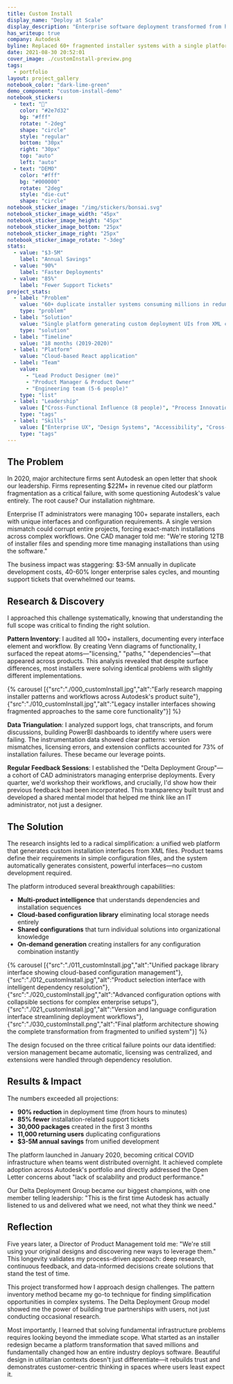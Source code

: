 ```yaml
---
title: Custom Install
display_name: "Deploy at Scale"
display_description: "Enterprise software deployment transformed from hours to minutes"
has_writeup: true
company: Autodesk
byline: Replaced 60+ fragmented installer systems with a single platform that generates custom UIs from XML—saving Autodesk millions in duplicate development work
date: 2021-08-30 20:52:01
cover_image: ./customInstall-preview.png
tags:
  - portfolio
layout: project_gallery
notebook_color: "dark-lime-green"
demo_component: "custom-install-demo"
notebook_stickers:
  - text: "🌲"
    color: "#2e7d32"
    bg: "#fff"
    rotate: "-2deg"
    shape: "circle"
    style: "regular"
    bottom: "30px"
    right: "30px"
    top: "auto"
    left: "auto"
  - text: "DEMO"
    color: "#fff"
    bg: "#000000"
    rotate: "2deg"
    style: "die-cut"
    shape: "circle"
notebook_sticker_image: "/img/stickers/bonsai.svg"
notebook_sticker_image_width: "45px"
notebook_sticker_image_height: "45px"
notebook_sticker_image_bottom: "25px"
notebook_sticker_image_right: "25px"
notebook_sticker_image_rotate: "-3deg"
stats:
  - value: "$3-5M"
    label: "Annual Savings"
  - value: "90%"
    label: "Faster Deployments"
  - value: "85%"
    label: "Fewer Support Tickets"
project_stats:
  - label: "Problem"
    value: "60+ duplicate installer systems consuming millions in redundant development"
    type: "problem"
  - label: "Solution"
    value: "Single platform generating custom deployment UIs from XML configuration"
    type: "solution"
  - label: "Timeline"
    value: "18 months (2019-2020)"
  - label: "Platform"
    value: "Cloud-based React application"
  - label: "Team"
    value: 
      - "Lead Product Designer (me)"
      - "Product Manager & Product Owner"
      - "Engineering team (5-6 people)"
    type: "list"
  - label: "Leadership"
    value: ["Cross-Functional Influence (8 people)", "Process Innovation: Research Partnership Program", "Strategic Impact: Platform Transformation", "Stakeholder Education: Delta Deployment Group", "Change Management: Enterprise Adoption"]
    type: "tags"
  - label: "Skills"
    value: ["Enterprise UX", "Design Systems", "Accessibility", "Cross-platform Design", "Service Design", "React"]
    type: "tags"
---
```



## The Problem

In 2020, major architecture firms sent Autodesk an open letter that shook our leadership. Firms representing $22M+ in revenue cited our platform fragmentation as a critical failure, with some questioning Autodesk's value entirely. The root cause? Our installation nightmare.

Enterprise IT administrators were managing 100+ separate installers, each with unique interfaces and configuration requirements. A single version mismatch could corrupt entire projects, forcing exact-match installations across complex workflows. One CAD manager told me: "We're storing 12TB of installer files and spending more time managing installations than using the software."

The business impact was staggering: $3-5M annually in duplicate development costs, 40-60% longer enterprise sales cycles, and mounting support tickets that overwhelmed our teams.

## Research & Discovery

I approached this challenge systematically, knowing that understanding the full scope was critical to finding the right solution.

**Pattern Inventory**: I audited all 100+ installers, documenting every interface element and workflow. By creating Venn diagrams of functionality, I surfaced the repeat atoms—"licensing," "paths," "dependencies"—that appeared across products. This analysis revealed that despite surface differences, most installers were solving identical problems with slightly different implementations.

{% carousel [{"src":"./000_customInstall.jpg","alt":"Early research mapping installer patterns and workflows across Autodesk's product suite"},{"src":"./010_customInstall.jpg","alt":"Legacy installer interfaces showing fragmented approaches to the same core functionality"}] %}

**Data Triangulation**: I analyzed support logs, chat transcripts, and forum discussions, building PowerBI dashboards to identify where users were failing. The instrumentation data showed clear patterns: version mismatches, licensing errors, and extension conflicts accounted for 73% of installation failures. These became our leverage points.

**Regular Feedback Sessions**: I established the "Delta Deployment Group"—a cohort of CAD administrators managing enterprise deployments. Every quarter, we'd workshop their workflows, and crucially, I'd show how their previous feedback had been incorporated. This transparency built trust and developed a shared mental model that helped me think like an IT administrator, not just a designer.

## The Solution

The research insights led to a radical simplification: a unified web platform that generates custom installation interfaces from XML files. Product teams define their requirements in simple configuration files, and the system automatically generates consistent, powerful interfaces—no custom development required.

The platform introduced several breakthrough capabilities:

- **Multi-product intelligence** that understands dependencies and installation sequences
- **Cloud-based configuration library** eliminating local storage needs entirely
- **Shared configurations** that turn individual solutions into organizational knowledge
- **On-demand generation** creating installers for any configuration combination instantly

{% carousel [{"src":"./011_customInstall.jpg","alt":"Unified package library interface showing cloud-based configuration management"},{"src":"./012_customInstall.jpg","alt":"Product selection interface with intelligent dependency resolution"},{"src":"./020_customInstall.jpg","alt":"Advanced configuration options with collapsible sections for complex enterprise setups"},{"src":"./021_customInstall.jpg","alt":"Version and language configuration interface streamlining deployment workflows"},{"src":"./030_customInstall.png","alt":"Final platform architecture showing the complete transformation from fragmented to unified system"}] %}

The design focused on the three critical failure points our data identified: version management became automatic, licensing was centralized, and extensions were handled through dependency resolution.

## Results & Impact

The numbers exceeded all projections:

- **90% reduction** in deployment time (from hours to minutes)
- **85% fewer** installation-related support tickets
- **30,000 packages** created in the first 3 months
- **11,000 returning users** duplicating configurations
- **$3-5M annual savings** from unified development

The platform launched in January 2020, becoming critical COVID infrastructure when teams went distributed overnight. It achieved complete adoption across Autodesk's portfolio and directly addressed the Open Letter concerns about "lack of scalability and product performance."

Our Delta Deployment Group became our biggest champions, with one member telling leadership: "This is the first time Autodesk has actually listened to us and delivered what we need, not what they think we need."

## Reflection

Five years later, a Director of Product Management told me: "We're still using your original designs and discovering new ways to leverage them." This longevity validates my process-driven approach: deep research, continuous feedback, and data-informed decisions create solutions that stand the test of time.

This project transformed how I approach design challenges. The pattern inventory method became my go-to technique for finding simplification opportunities in complex systems. The Delta Deployment Group model showed me the power of building true partnerships with users, not just conducting occasional research.

Most importantly, I learned that solving fundamental infrastructure problems requires looking beyond the immediate scope. What started as an installer redesign became a platform transformation that saved millions and fundamentally changed how an entire industry deploys software. Beautiful design in utilitarian contexts doesn't just differentiate—it rebuilds trust and demonstrates customer-centric thinking in spaces where users least expect it.
